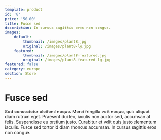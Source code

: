 ```yaml
---
template: product
id: '8'
price: '50.00'
title: Fusce sed
description: In cursus sagittis eros non congue.
images:
    default:
        thumbnail: /images/plant8.jpg
        original: /images/plant8-lg.jpg
    featured: 
        thumbnail: /images/plant8-featured.jpg
        original: /images/plant8-featured-lg.jpg
featured: false
category: europe
section: Store
---
```


# Fusce sed

Sed consectetur eleifend neque. Morbi fringilla velit neque, quis aliquet diam rutrum eget. Praesent dui leo, iaculis non auctor sed, accumsan at felis. Suspendisse eu pretium justo. Curabitur et velit quis justo elementum iaculis. Fusce sed tortor id diam rhoncus accumsan. In cursus sagittis eros non congue.